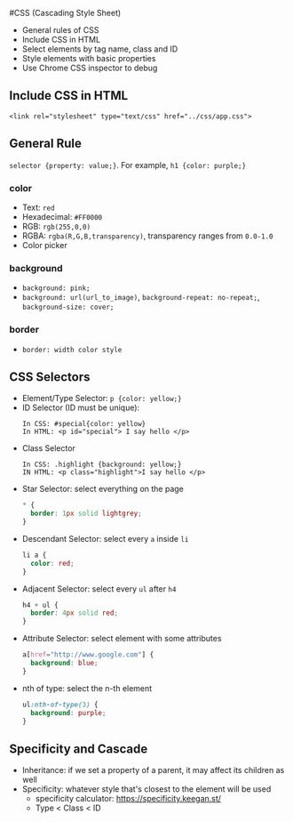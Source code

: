 #CSS (Cascading Style Sheet)
* General rules of CSS
* Include CSS in HTML
* Select elements by tag name, class and ID
* Style elements with basic properties
* Use Chrome CSS inspector to debug

## Include CSS in HTML
`<link rel="stylesheet" type="text/css" href="../css/app.css">`

## General Rule
`selector {property: value;}`. For example, `h1 {color: purple;}`

### color
* Text: `red`
* Hexadecimal: `#FF0000`
* RGB: `rgb(255,0,0)`
* RGBA: `rgba(R,G,B,transparency)`, transparency ranges from `0.0-1.0`
* Color picker

### background
* `background: pink;`
* `background: url(url_to_image)`, `background-repeat: no-repeat;`, `background-size: cover;`

### border
* `border: width color style`

## CSS Selectors
* Element/Type Selector: `p {color: yellow;}`
* ID Selector (ID must be unique):
  ```
  In CSS: #special{color: yellow}
  In HTML: <p id="special"> I say hello </p>
  ```
* Class Selector
  ```
  In CSS: .highlight {background: yellow;}
  IN HTML: <p class="highlight">I say hello </p>
  ```
* Star Selector: select everything on the page
  ```css
  * {
    border: 1px solid lightgrey;
  }
  ```
* Descendant Selector: select every `a` inside `li`
  ```css
  li a {
    color: red;
  }
  ```
* Adjacent Selector: select every `ul` after `h4`
  ```css
  h4 + ul {
    border: 4px solid red;
  }
  ```
* Attribute Selector: select element with some attributes
  ```css
  a[href="http://www.google.com"] {
    background: blue;
  }
  ```
* nth of type: select the n-th element
  ```css
  ul:nth-of-type(3) {
    background: purple;
  }
  ```

## Specificity and Cascade
* Inheritance: if we set a property of a parent, it may affect its children as well
* Specificity: whatever style that's closest to the element will be used
  * specificity calculator: https://specificity.keegan.st/
  * Type < Class < ID
